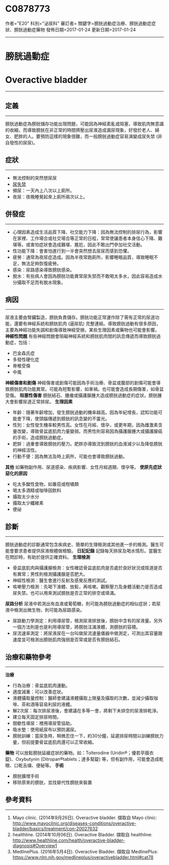 # C0878773
作者="E20"
科別="泌尿科"
審訂者=
關鍵字=膀胱過動症治療、膀胱過動症症狀、膀胱過動症藥物
發佈日期=2017-01-24
更新日期=2017-01-24

----------
# 膀胱過動症
# Overactive bladder
----------
## 定義
----------

膀胱過動症為膀胱儲存功能出現問題，可能因為神經紊亂或阻塞，導致肌肉無意識的收縮，而導致膀胱在非正常的時間擠壓出尿液造成漏尿現象，好發於老人、婦女、肥胖的人。要預防這樣的現象很難，而一般膀胱過動症容易演變成尿失禁 (非自發性的尿尿)。

## 症狀
----------
- 無法控制的突然想尿尿
- [尿失禁](C0042024)
- 頻尿：一天內上八次以上廁所。
- 夜尿：夜晚睡覺起來上廁所兩次以上。
## 併發症
----------
- 心理因素造成生活品質下降、社交能力下降：因為無法控制的排尿行為，影響在家裡、工作場合或社交場合等正常的日程，常常使讓患者本身信心下降、難堪等。或害怕症狀會造成難堪、尷尬，因此不敢出門參加社交活動。
- 性功能下降：會害怕進行到一半會突然想去尿尿而感到恐懼。
- 疲勞：通常為夜尿症造成。因為半夜常跑廁所，影響睡眠品質，導致睡眠不足，無法足夠恢復疲勞。
- 感染：尿路感染導致膀胱感染。
- 脫水：有些病人會因為膀胱功能異常尿失禁而不敢喝太多水，因此容易造成水分攝取不足而有脫水現象。
## 病因
----------

尿液主要由腎臟製造，膀胱負責儲存。膀胱功能正常運作除了需有正常的尿道功能，還要有神經系統和膀胱肌肉 (逼尿肌) 完整連結。導致膀胱過動有很多原因，主要為神經功能失調和創傷導致神經受損，某些生理因素或藥物也可能會影響。
**神經性問題**
有些神經問題會阻礙神經系統和膀胱肌肉間的訊息傳遞而導致膀胱過動症，包括：

- 巴金森氏症
- 多發性硬化症
- 脊椎受傷
- 中風 

**神經傷害和創傷**
神經傷害或創傷可能因為手術治療、骨盆或腹部的創傷可能會導致膀胱肌肉功能異常。可能為短暫影響，如車禍。也可能會造成長期傷害，如骨盆受傷。
**阻塞性傷害**
膀胱結石、腫瘤或攝護腺腫大造成膀胱過動症的症狀。膀胱腫大會影響尿道正常排尿。
**生理因素**

- 年齡：隨著年齡增加，發生膀胱過動的機率越高。因為年紀增長，認知功能可能會下降，使頭腦傳遞到膀胱的訊息變的不靈光。
- 性別：女性發生機率較男性高。女性在月經、懷孕，或更年期，因為雌激素含量改變，導致骨盆底肌肉力量變弱。而男性則容易因為攝護腺腫大或攝護腺癌的手術，造成膀胱過動症。
- 肥胖：過重會導致膀胱的壓力。肥胖亦導致流到膀胱的血液減少以及降低膀胱的神經活性。
- 行動不便：因為無法及時上廁所，可能也會導致膀胱過動。

**其他**
如藥物副作用、尿道感染、疾病影響、女性月經週期、懷孕等。
**使原先症狀惡化的原因**

- 吃太多酸性食物，如番茄或柑橘類
- 喝太多酒精或咖啡因飲料
- 攝取太少水分
- 攝取太少纖維素
- 便祕
## 診斷
----------

膀胱過動症的診斷通常包含疾病史、簡單的生理檢測或其他進一步的檢測。醫生可能會要求患者提供尿液檢體做檢驗。
**日記記錄**
記錄每天排尿及喝水情形。當醫生在問診時，有助於提供正確資料。
**生理檢測**

- 骨盆底肌肉與攝護腺檢測：女性確認骨盆底肌肉是否處於良好狀況或陰道是否有異常；男性則檢測攝護腺是否肥大。
- 神經性檢測：醫生會進行反射及感覺反應的測試。
- 咳嗽壓力檢測：先喝下液體、放鬆，再咳嗽。觀察壓力及身體活動力是否造成尿失禁。也可以用來測試膀胱是否正常的排空或填滿。

**尿路分析**
尿液中若測出有血液或葡萄糖，則可能為膀胱過動症的相似症狀；若尿液中檢測出微生物，則可能為尿路感染。

- 尿路動力學測定：利用導尿管，檢測尿液排放後，膀胱中含有的尿液量。另外一個方法則是也是利用導尿管，將膀胱注滿液體，測膀胱的容積。
- 尿流速率測定：將尿液尿在一台叫做尿流速量儀器中做測定，可測出其容量跟速度並可檢測出膀胱肌肉強弱是否常或是否有膀胱結石。
## 治療和藥物參考
----------

**治療**

- 行為治療：骨盆底肌肉運動。
- 適度減重：可以改善症狀。
- 液體攝取量控制：醫師會建議液體攝取上限量及攝取的次數，並減少攝取咖啡、茶和酒等容易利尿的液體。
- 解2次尿：每次排尿液後，會建議在多等一會，將剩下未排空的尿液排乾淨。
- 建立每天固定排尿時間。
- 間歇性導尿：裡用導尿管協助。
- 吸水墊：使用紙尿布以預防漏尿。
- 膀胱訓練：當尿急時，稍微忍住一下，約30分鐘，延遲排尿時間以訓練膀胱力量，但前提要骨盆底肌肉還可以正常收縮。

**藥物**
可以放鬆膀胱延緩症狀的藥物。如：Tolterodine (Uridin®；優若亭膜衣錠)、Oxybutynin (Ditropan®tablets；達多幫錠) 等，但有副作用，可能會造成乾眼、口乾舌燥、便秘等。
**手術**

- 膀胱擴增手術
- 移除原來的膀胱，並找替代性膀胱來裝置
## 參考資料
----------
1. Mayo clinic. (2014年9月26日). Overactive bladder. 擷取自 Mayo clinic: 
  http://www.mayoclinic.org/diseases-conditions/overactive-bladder/basics/treatment/con-20027632
2. healthline. (2014年10月06日). Overactive Bladder. 擷取自 healthline: 
  http://www.healthline.com/health/overactive-bladder-diagnosis#Overview1
3. MedlinePlus. (2016年5月4日). Overactive Bladder. 擷取自 MedlinePlus: https://www.nlm.nih.gov/medlineplus/overactivebladder.html#cat78

